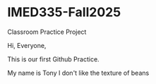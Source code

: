 # IMED335-Fall2025
Classroom Practice Project

Hi, Everyone,

This is our first Github Practice.








My name is Tony I don't like the texture of beans